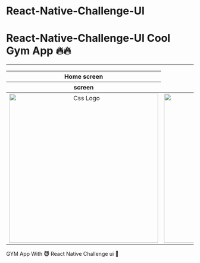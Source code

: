 # React-Native-Challenge-UI
<h1>React-Native-Challenge-UI Cool Gym App  🔥🔥  </h1>
<hr>



<table>
<thead>
<tr>
<th align="center">Home screen</th>
</tr>
  <tr>
<th align="center">screen</th>
</tr>
</thead>
<tbody>
<tr>
  
<td align="center">
  <a target="_blank" rel="" href="https://user-images.githubusercontent.com/69757558/135574049-4fb789fe-096e-48f8-a4a4-bbac493a79a7.png">
        <img src="https://user-images.githubusercontent.com/69757558/135574049-4fb789fe-096e-48f8-a4a4-bbac493a79a7.png" alt="Css Logo" with="200" height="400"/>
  </a></td> 
  <td align="center">
  <a target="_blank" rel="" href="https://user-images.githubusercontent.com/69757558/135573853-7906c30e-32e7-48a2-b5bb-9673592ce68f.png">
        <img src="https://user-images.githubusercontent.com/69757558/135573853-7906c30e-32e7-48a2-b5bb-9673592ce68f.png" alt="Css Logo" with="400" height="400"/>
  </a></td> 
</tr>
</tbody>
</table>


GYM App With __😈__ React Native Challenge ui 🚀

